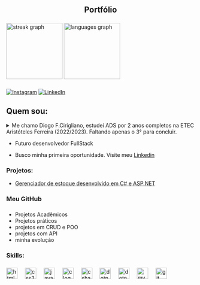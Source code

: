 <h2 align="center">Portfólio</h2>

###

<div align="left">
  <img src="https://streak-stats.demolab.com?user=DiogoCirigliano&locale=pt-br&mode=daily&theme=tokyonight&hide_border=false&border_radius=5" height="150" alt="streak graph"  />
  <img src="https://github-readme-stats.vercel.app/api/top-langs?username=DiogoCirigliano&locale=pt-br&hide_title=false&layout=compact&card_width=320&langs_count=5&theme=tokyonight&hide_border=false" height="150" alt="languages graph"  />
</div>

###
  
  [![Instagram](https://img.shields.io/badge/Instagram-E4405F?style=for-the-badge&logo=instagram&logoColor=white)](https://www.instagram.com/ciriglianodiogo_dev/)
  [![LinkedIn](https://img.shields.io/badge/LinkedIn-0077B5?style=for-the-badge&logo=linkedin&logoColor=white)](https://www.linkedin.com/in/diogo-cirigliano-150487296/)
## Quem sou:

<details>
<summary> Me chamo Diogo F.Cirigliano, estudei ADS por 2 anos completos na ETEC Aristóteles Ferreira (2022/2023). Faltando apenas o 3° para concluir.</summary>
 
   No final do segundo ano me mudei para a Itália e desde então estudo por conta própria utilizando como base o curso FullStack da DankiCode. Estou em constante aprendizado e evolução na área!  
</details>

- Futuro desenvolvedor FullStack

- Busco minha primeira oportunidade. Visite meu [Linkedin](https://www.linkedin.com/in/diogo-cirigliano-150487296/)

<h3>Projetos:</h3>

- [Gerenciador de estoque desenvolvido em C# e ASP.NET](https://github.com/DiogoCirigliano/crud_asp.net_c-)

###

<h3>Meu GitHub</h3>

###

- Projetos Acadêmicos
- Projetos práticos
- projetos em CRUD e POO
- projetos com API
- minha evolução

###

<h3 align="left">Skills:</h3>

###

<div align="left">
  <img src="https://cdn.jsdelivr.net/gh/devicons/devicon/icons/html5/html5-original.svg" height="30" alt="html5 logo"  />
  <img width="12" />
  <img src="https://cdn.jsdelivr.net/gh/devicons/devicon/icons/css3/css3-original.svg" height="30" alt="css3 logo"  />
  <img width="12" />
  <img src="https://cdn.jsdelivr.net/gh/devicons/devicon/icons/javascript/javascript-original.svg" height="30" alt="javascript logo"  />
  <img width="12" />
  <img src="https://cdn.jsdelivr.net/gh/devicons/devicon/icons/c/c-original.svg" height="30" alt="c logo"  />
  <img width="12" />
  <img src="https://cdn.jsdelivr.net/gh/devicons/devicon/icons/csharp/csharp-original.svg" height="30" alt="csharp logo"  />
  <img width="12" />
  <img src="https://cdn.jsdelivr.net/gh/devicons/devicon/icons/ruby/ruby-original.svg" height="30" alt="dotnetcore logo"  />
  <img width="12" />  
  <img src="https://cdn.jsdelivr.net/gh/devicons/devicon/icons/dotnetcore/dotnetcore-original.svg" height="30" alt="dotnetcore logo"  />
  <img width="12" />
  <img src="https://cdn.jsdelivr.net/gh/devicons/devicon/icons/mysql/mysql-original.svg" height="30" alt="mysql logo"  />
  <img width="12" />
  <img src="https://cdn.jsdelivr.net/gh/devicons/devicon/icons/git/git-original.svg" height="30" alt="git logo"  />
  
</div>

###
